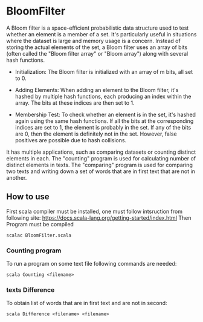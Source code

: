 # BloomFilter
A Bloom filter is a space-efficient probabilistic data structure used to test whether an element is a member of a set. It's particularly useful in situations where the dataset is large and memory usage is a concern. Instead of storing the actual elements of the set, a Bloom filter uses an array of bits (often called the "Bloom filter array" or "Bloom array") along with several hash functions.

- Initialization: The Bloom filter is initialized with an array of m bits, all set to 0.

- Adding Elements: When adding an element to the Bloom filter, it's hashed by multiple hash functions, each producing an index within the array. The bits at these indices are then set to 1.

- Membership Test: To check whether an element is in the set, it's hashed again using the same hash functions. If all the bits at the corresponding indices are set to 1, the element is probably in the set. If any of the bits are 0, then the element is definitely not in the set. However, false positives are possible due to hash collisions.

It has multiple applications, such as comparing datasets or counting distinct elements in each.
The "counting" program is used for calculating number of distinct elements in texts.
The "comparing" program is used for comparing two texts and writing down a set of words that are in first text that are not in another.



## How to use
First scala compiler must be installed, one must follow intsruction from following site: 
https://docs.scala-lang.org/getting-started/index.html
Then Program must be compiled
```
scalac BloomFilter.scala
```
### Counting program
To run a program on some text file following commands are needed:
```
scala Counting <filename>
```
### texts Difference
To obtain list of words that are in first text and are not in second:
```
scala Difference <filename> <filename>
```

